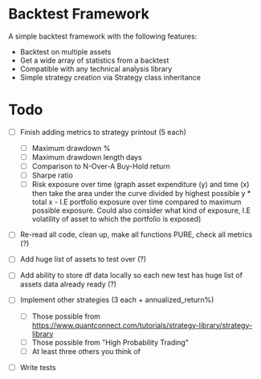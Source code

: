 # Backtest Framework

A simple backtest framework with the following features:
- Backtest on multiple assets 
- Get a wide array of statistics from a backtest 
- Compatible with any technical analysis library
- Simple strategy creation via Strategy class inheritance  

# Todo

- [ ] Finish adding metrics to strategy printout (5 each)
  - [ ] Maximum drawdown %
  - [ ] Maximum drawdown length days
  - [ ] Comparison to N-Over-A Buy-Hold return  
  - [ ] Sharpe ratio
  - [ ] Risk exposure over time (graph asset expenditure (y) and time (x) then take the area under the curve divided by highest possible y * total x - I.E portfolio exposure over time compared to maximum possible exposure. Could also consider what kind of exposure, I.E volatility of asset to which the portfolio is exposed)
- [ ] Re-read all code, clean up, make all functions PURE, check all metrics (?)
- [ ] Add huge list of assets to test over (?)
- [ ] Add ability to store df data locally so each new test has huge list of assets data already ready (?)

- [ ] Implement other strategies (3 each + annualized_return%)
  - [ ] Those possible from https://www.quantconnect.com/tutorials/strategy-library/strategy-library 
  - [ ] Those possible from "High Probability Trading"
  - [ ] At least three others you think of
- [ ] Write tests

